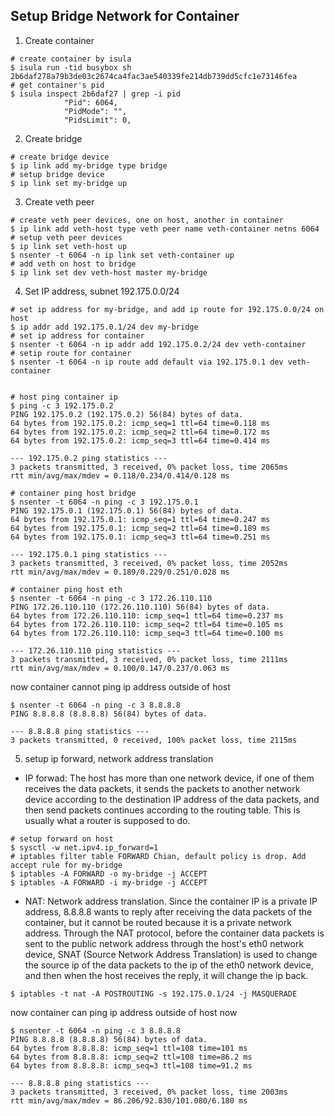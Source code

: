 ## Setup Bridge Network for Container

1. Create container
```shell
# create container by isula
$ isula run -tid busybox sh
2b6daf278a79b3de03c2674ca4fac3ae540339fe214db739dd5cfc1e73146fea
# get container's pid
$ isula inspect 2b6daf27 | grep -i pid
            "Pid": 6064,
            "PidMode": "",
            "PidsLimit": 0,
```

2. Create bridge
```shell
# create bridge device
$ ip link add my-bridge type bridge
# setup bridge device
$ ip link set my-bridge up
```

3. Create veth peer
```shell
# create veth peer devices, one on host, another in container
$ ip link add veth-host type veth peer name veth-container netns 6064
# setup veth peer devices
$ ip link set veth-host up
$ nsenter -t 6064 -n ip link set veth-container up
# add veth on host to bridge
$ ip link set dev veth-host master my-bridge
```

4. Set IP address, subnet 192.175.0.0/24
```shell
# set ip address for my-bridge, and add ip route for 192.175.0.0/24 on host
$ ip addr add 192.175.0.1/24 dev my-bridge
# set ip address for container
$ nsenter -t 6064 -n ip addr add 192.175.0.2/24 dev veth-container
# setip route for container
$ nsenter -t 6064 -n ip route add default via 192.175.0.1 dev veth-container


# host ping container ip
$ ping -c 3 192.175.0.2
PING 192.175.0.2 (192.175.0.2) 56(84) bytes of data.
64 bytes from 192.175.0.2: icmp_seq=1 ttl=64 time=0.118 ms
64 bytes from 192.175.0.2: icmp_seq=2 ttl=64 time=0.172 ms
64 bytes from 192.175.0.2: icmp_seq=3 ttl=64 time=0.414 ms

--- 192.175.0.2 ping statistics ---
3 packets transmitted, 3 received, 0% packet loss, time 2065ms
rtt min/avg/max/mdev = 0.118/0.234/0.414/0.128 ms

# container ping host bridge
$ nsenter -t 6064 -n ping -c 3 192.175.0.1
PING 192.175.0.1 (192.175.0.1) 56(84) bytes of data.
64 bytes from 192.175.0.1: icmp_seq=1 ttl=64 time=0.247 ms
64 bytes from 192.175.0.1: icmp_seq=2 ttl=64 time=0.189 ms
64 bytes from 192.175.0.1: icmp_seq=3 ttl=64 time=0.251 ms

--- 192.175.0.1 ping statistics ---
3 packets transmitted, 3 received, 0% packet loss, time 2052ms
rtt min/avg/max/mdev = 0.189/0.229/0.251/0.028 ms

# container ping host eth
$ nsenter -t 6064 -n ping -c 3 172.26.110.110
PING 172.26.110.110 (172.26.110.110) 56(84) bytes of data.
64 bytes from 172.26.110.110: icmp_seq=1 ttl=64 time=0.237 ms
64 bytes from 172.26.110.110: icmp_seq=2 ttl=64 time=0.105 ms
64 bytes from 172.26.110.110: icmp_seq=3 ttl=64 time=0.100 ms

--- 172.26.110.110 ping statistics ---
3 packets transmitted, 3 received, 0% packet loss, time 2111ms
rtt min/avg/max/mdev = 0.100/0.147/0.237/0.063 ms
```

now container cannot ping ip address outside of host
```shell
$ nsenter -t 6064 -n ping -c 3 8.8.8.8
PING 8.8.8.8 (8.8.8.8) 56(84) bytes of data.

--- 8.8.8.8 ping statistics ---
3 packets transmitted, 0 received, 100% packet loss, time 2115ms
```

5. setup ip forward, network address translation
- IP forwad: The host has more than one network device, if one of them receives the data packets, it sends the packets to another network device according to the destination IP address of the data packets, and then send packets continues according to the routing table. This is usually what a router is supposed to do.
```shell
# setup forward on host
$ sysctl -w net.ipv4.ip_forward=1
# iptables filter table FORWARD Chian, default policy is drop. Add accept rule for my-bridge
$ iptables -A FORWARD -o my-bridge -j ACCEPT
$ iptables -A FORWARD -i my-bridge -j ACCEPT
```

- NAT: Network address translation. Since the container IP is a private IP address, 8.8.8.8 wants to reply after receiving the data packets of the container, but it cannot be routed because it is a private network address. Through the NAT protocol, before the container data packets is sent to the public network address through the host's eth0 network device, SNAT (Source Network Address Translation) is used to change the source ip of the data packets to the ip of the eth0 network device, and then when the host receives the reply, it will change the ip back.
```shell
$ iptables -t nat -A POSTROUTING -s 192.175.0.1/24 -j MASQUERADE
```

now container can ping ip address outside of host now
```shell
$ nsenter -t 6064 -n ping -c 3 8.8.8.8
PING 8.8.8.8 (8.8.8.8) 56(84) bytes of data.
64 bytes from 8.8.8.8: icmp_seq=1 ttl=108 time=101 ms
64 bytes from 8.8.8.8: icmp_seq=2 ttl=108 time=86.2 ms
64 bytes from 8.8.8.8: icmp_seq=3 ttl=108 time=91.2 ms

--- 8.8.8.8 ping statistics ---
3 packets transmitted, 3 received, 0% packet loss, time 2003ms
rtt min/avg/max/mdev = 86.206/92.830/101.080/6.180 ms
```
